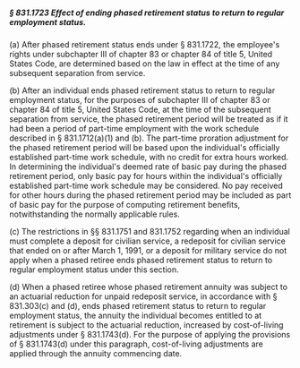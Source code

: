 ##### § 831.1723 Effect of ending phased retirement status to return to regular employment status. #####

(a) After phased retirement status ends under § 831.1722, the employee's rights under subchapter III of chapter 83 or chapter 84 of title 5, United States Code, are determined based on the law in effect at the time of any subsequent separation from service.

(b) After an individual ends phased retirement status to return to regular employment status, for the purposes of subchapter III of chapter 83 or chapter 84 of title 5, United States Code, at the time of the subsequent separation from service, the phased retirement period will be treated as if it had been a period of part-time employment with the work schedule described in § 831.1712(a)(1) and (b). The part-time proration adjustment for the phased retirement period will be based upon the individual's officially established part-time work schedule, with no credit for extra hours worked. In determining the individual's deemed rate of basic pay during the phased retirement period, only basic pay for hours within the individual's officially established part-time work schedule may be considered. No pay received for other hours during the phased retirement period may be included as part of basic pay for the purpose of computing retirement benefits, notwithstanding the normally applicable rules.

(c) The restrictions in §§ 831.1751 and 831.1752 regarding when an individual must complete a deposit for civilian service, a redeposit for civilian service that ended on or after March 1, 1991, or a deposit for military service do not apply when a phased retiree ends phased retirement status to return to regular employment status under this section.

(d) When a phased retiree whose phased retirement annuity was subject to an actuarial reduction for unpaid redeposit service, in accordance with § 831.303(c) and (d), ends phased retirement status to return to regular employment status, the annuity the individual becomes entitled to at retirement is subject to the actuarial reduction, increased by cost-of-living adjustments under § 831.1743(d). For the purpose of applying the provisions of § 831.1743(d) under this paragraph, cost-of-living adjustments are applied through the annuity commencing date.